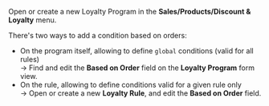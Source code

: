 Open or create a new Loyalty Program in the **Sales/Products/Discount & Loyalty** menu.

There's two ways to add a condition based on orders:
- On the program itself, allowing to define `global` conditions (valid for all rules)\
  &rarr; Find and edit the **Based on Order** field on the **Loyalty Program** form view.
- On the rule, allowing to define conditions valid for a given rule only\
  &rarr; Open or create a new **Loyalty Rule**, and edit the **Based on Order** field.
